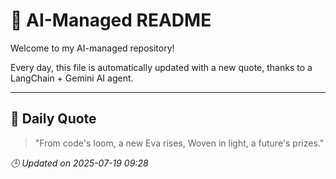 # 🧠 AI-Managed README

Welcome to my AI-managed repository!

Every day, this file is automatically updated with a new quote, thanks to a LangChain + Gemini AI agent.

---

## 📅 Daily Quote

> "From code's loom, a new Eva rises,
Woven in light, a future's prizes."

*🕒 Updated on 2025-07-19 09:28*